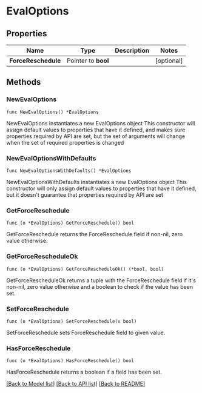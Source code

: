 # EvalOptions

## Properties

Name | Type | Description | Notes
------------ | ------------- | ------------- | -------------
**ForceReschedule** | Pointer to **bool** |  | [optional] 

## Methods

### NewEvalOptions

`func NewEvalOptions() *EvalOptions`

NewEvalOptions instantiates a new EvalOptions object
This constructor will assign default values to properties that have it defined,
and makes sure properties required by API are set, but the set of arguments
will change when the set of required properties is changed

### NewEvalOptionsWithDefaults

`func NewEvalOptionsWithDefaults() *EvalOptions`

NewEvalOptionsWithDefaults instantiates a new EvalOptions object
This constructor will only assign default values to properties that have it defined,
but it doesn't guarantee that properties required by API are set

### GetForceReschedule

`func (o *EvalOptions) GetForceReschedule() bool`

GetForceReschedule returns the ForceReschedule field if non-nil, zero value otherwise.

### GetForceRescheduleOk

`func (o *EvalOptions) GetForceRescheduleOk() (*bool, bool)`

GetForceRescheduleOk returns a tuple with the ForceReschedule field if it's non-nil, zero value otherwise
and a boolean to check if the value has been set.

### SetForceReschedule

`func (o *EvalOptions) SetForceReschedule(v bool)`

SetForceReschedule sets ForceReschedule field to given value.

### HasForceReschedule

`func (o *EvalOptions) HasForceReschedule() bool`

HasForceReschedule returns a boolean if a field has been set.


[[Back to Model list]](../README.md#documentation-for-models) [[Back to API list]](../README.md#documentation-for-api-endpoints) [[Back to README]](../README.md)


